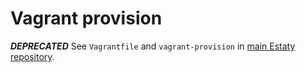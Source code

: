 Vagrant provision
=================

**_DEPRECATED_** See `Vagrantfile` and `vagrant-provision` in [main Estaty repository](https://github.com/estaty/estaty).
